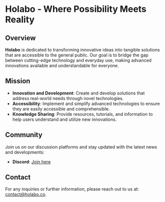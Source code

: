 # Holabo - Where Possibility Meets Reality

## Overview

**Holabo** is dedicated to transforming innovative ideas into tangible solutions that are accessible to the general public. Our goal is to bridge the gap between cutting-edge technology and everyday use, making advanced innovations available and understandable for everyone.

## Mission

- **Innovation and Development**: Create and develop solutions that address real-world needs through novel technologies.
- **Accessibility**: Implement and simplify advanced technologies to ensure they are easily accessible and comprehensible.
- **Knowledge Sharing**: Provide resources, tutorials, and information to help users understand and utilize new innovations.

## Community

Join us on our discussion platforms and stay updated with the latest news and developments:

- **Discord**: [Join here](https://discord.gg/TjNc39tVbj)


## Contact

For any inquiries or further information, please reach out to us at: [contact@holabo.co](mailto:contact@holabo.co).
